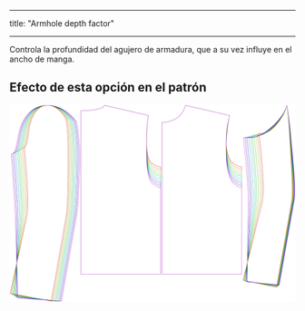 - - -
title: "Armhole depth factor"
- - -

Controla la profundidad del agujero de armadura, que a su vez influye en el ancho de manga.

## Efecto de esta opción en el patrón

![Esta imagen muestra el efecto de esta opción superponiendo varias variantes que tienen un valor diferente para esta opción](bent_armholedepthfactor_sample.svg "Efecto de esta opción en el patrón")

